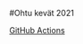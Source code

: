 #Ohtu kevät 2021

[GitHub Actions](https://github.com/karvakasa/ohtu-2021-viikko1/workflows/CI/badge.svg)
